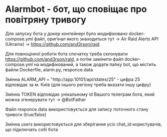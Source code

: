 # Alarmbot - бот, що сповіщає про повітряну тривогу

Для запуску бота у докер контейнері було модифіковано docker-compose.yml файл, оригінал якого знаходиться тут ->  Air Raid Alerts API (Ukraine) -> https://github.com/and3rson/raid

Для повноцінної роботи бота спочатку треба склонувати https://github.com/and3rson/raid, а потім замінити файл docker-compose.yml на модифікований, а також додати папку bot, що містить файли Dockerfile, alarm.py, responce.data

Змінна ALARM_API = "http://app:10101/api/states/25" - цифра 25 відповідає за м. Київ (для іншого регіону треба вказати іншу цифру)

Змінна TOKEN відповідає унікальному id Вашого телеграм бота, який можна згенерувати тут -> @BotFather

Файл responce.data використовується для запису поточного стану тривоги (true/false)

Змінна users використовується для зберігання усіх chat_id користувачів, що підключать собі бота
